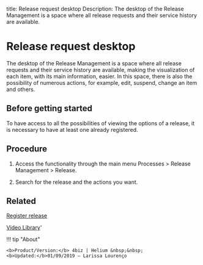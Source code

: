 title: Release request desktop
Description: The desktop of the Release Management is a space where all release requests and their service history are available.

# Release request desktop

The desktop of the Release Management is a space where all release requests and their service history are available, making the visualization of each item, with its main information, easier. In this space, there is also the possibility of numerous actions, for example, edit, suspend, change an item and others.

Before getting started
--------------------------

To have access to all the possibilities of viewing the options of a release, it is necessary to have at least one already registered.

Procedure
-------------

1.  Access the functionality through the main menu Processes > Release Management > Release.

2.  Search for the release and the actions you want.  

Related
-----------

[Register release](/en-us/4biz-helium/processes/release/use/register-release-request.html)

<i class='fa fa-youtube-play  fa-2x' style='color:#97ce17;vertical-align: middle;'> </i> [Video Library](https://www.youtube.com/playlist?list=PLB5qK2uzf2RMA1W1Js4-lPEDUDUJJ_rUa)'

!!! tip "About"

    <b>Product/Version:</b> 4biz | Helium &nbsp;&nbsp;
    <b>Updated:</b>01/09/2019 – Larissa Lourenço
